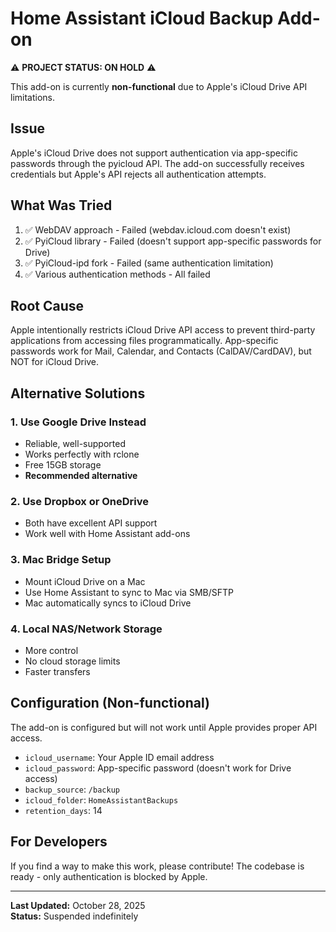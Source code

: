# Home Assistant iCloud Backup Add-on

⚠️ **PROJECT STATUS: ON HOLD** ⚠️

This add-on is currently **non-functional** due to Apple's iCloud Drive API limitations.

## Issue

Apple's iCloud Drive does not support authentication via app-specific passwords through the pyicloud API. The add-on successfully receives credentials but Apple's API rejects all authentication attempts.

## What Was Tried

1. ✅ WebDAV approach - Failed (webdav.icloud.com doesn't exist)
2. ✅ PyiCloud library - Failed (doesn't support app-specific passwords for Drive)
3. ✅ PyiCloud-ipd fork - Failed (same authentication limitation)
4. ✅ Various authentication methods - All failed

## Root Cause

Apple intentionally restricts iCloud Drive API access to prevent third-party applications from accessing files programmatically. App-specific passwords work for Mail, Calendar, and Contacts (CalDAV/CardDAV), but NOT for iCloud Drive.

## Alternative Solutions

### 1. Use Google Drive Instead
- Reliable, well-supported
- Works perfectly with rclone
- Free 15GB storage
- **Recommended alternative**

### 2. Use Dropbox or OneDrive
- Both have excellent API support
- Work well with Home Assistant add-ons

### 3. Mac Bridge Setup
- Mount iCloud Drive on a Mac
- Use Home Assistant to sync to Mac via SMB/SFTP
- Mac automatically syncs to iCloud Drive

### 4. Local NAS/Network Storage
- More control
- No cloud storage limits
- Faster transfers

## Configuration (Non-functional)

The add-on is configured but will not work until Apple provides proper API access.

- `icloud_username`: Your Apple ID email address
- `icloud_password`: App-specific password (doesn't work for Drive access)
- `backup_source`: `/backup`
- `icloud_folder`: `HomeAssistantBackups`
- `retention_days`: 14

## For Developers

If you find a way to make this work, please contribute! The codebase is ready - only authentication is blocked by Apple.

---

**Last Updated:** October 28, 2025  
**Status:** Suspended indefinitely